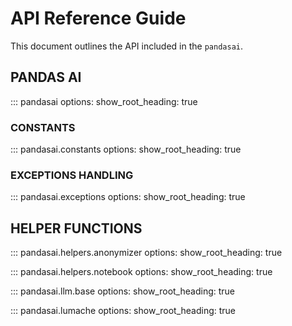 # API Reference Guide
This document outlines the API included in the `pandasai`.

## PANDAS AI 
::: pandasai
    options:
      show_root_heading: true

### CONSTANTS
::: pandasai.constants
    options:
      show_root_heading: true
### EXCEPTIONS HANDLING
::: pandasai.exceptions
    options:
      show_root_heading: true

## HELPER FUNCTIONS

::: pandasai.helpers.anonymizer
    options:
      show_root_heading: true

::: pandasai.helpers.notebook
    options:
      show_root_heading: true

::: pandasai.llm.base
    options:
      show_root_heading: true

::: pandasai.lumache
    options:
      show_root_heading: true